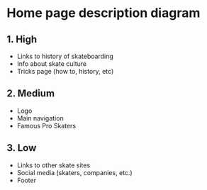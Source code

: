 # Home page description diagram

## 1. High

- Links to history of skateboarding
- Info about skate culture
- Tricks page (how to, history, etc)

## 2. Medium

- Logo 
- Main navigation
- Famous Pro Skaters

## 3. Low

- Links to other skate sites
- Social media (skaters, companies, etc.)
- Footer